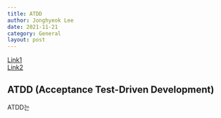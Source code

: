 ```yaml
---
title: ATDD
author: Jonghyeok Lee
date: 2021-11-21
category: General
layout: post
---
```


[Link1][1]  
[Link2][2]

## ATDD (Acceptance Test-Driven Development)

ATDD는  

[//]: # (TODO)

[1]: https://tecoble.techcourse.co.kr/post/2020-09-15-test-isolation/
[2]: https://miensol.pl/clear-database-in-spring-boot-tests/